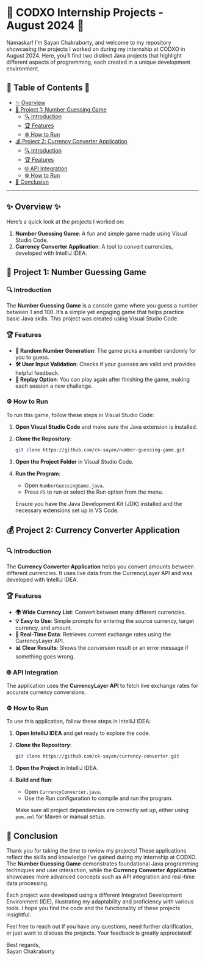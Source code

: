 # 🚀 CODXO Internship Projects - August 2024 🚀

Namaskar! I’m Sayan Chakraborty, and welcome to my repository showcasing the projects I worked on during my internship at CODXO in August 2024. Here, you’ll find two distinct Java projects that highlight different aspects of programming, each created in a unique development environment.

## 🌟 Table of Contents 🌟

- [✨ Overview](#-overview-)
- [🎲 Project 1: Number Guessing Game](#-project-1-number-guessing-game-)
  - [🔍 Introduction](#-introduction-)
  - [🏆 Features](#-features-)
  - [⚙️ How to Run](#-how-to-run-)
- [💰 Project 2: Currency Converter Application](#-project-2-currency-converter-application-)
  - [🔍 Introduction](#-introduction-1)
  - [🏆 Features](#-features-1)
  - [🌐 API Integration](#-api-integration-)
  - [⚙️ How to Run](#-how-to-run-1)
- [🎉 Conclusion](#-conclusion-)

---

## ✨ Overview ✨

Here’s a quick look at the projects I worked on:

1. **Number Guessing Game**: A fun and simple game made using Visual Studio Code.
2. **Currency Converter Application**: A tool to convert currencies, developed with IntelliJ IDEA.

## 🎲 Project 1: Number Guessing Game

### 🔍 Introduction

The **Number Guessing Game** is a console game where you guess a number between 1 and 100. It’s a simple yet engaging game that helps practice basic Java skills. This project was created using Visual Studio Code.

### 🏆 Features

- **🎯 Random Number Generation**: The game picks a number randomly for you to guess.
- **🛠️ User Input Validation**: Checks if your guesses are valid and provides helpful feedback.
- **🔄 Replay Option**: You can play again after finishing the game, making each session a new challenge.

### ⚙️ How to Run

To run this game, follow these steps in Visual Studio Code:

1. **Open Visual Studio Code** and make sure the Java extension is installed.

2. **Clone the Repository**:
   ```bash
   git clone https://github.com/ck-sayan/number-guessing-game.git
   ```

3. **Open the Project Folder** in Visual Studio Code.

4. **Run the Program**:
   - Open `NumberGuessingGame.java`.
   - Press `F5` to run or select the Run option from the menu.

   Ensure you have the Java Development Kit (JDK) installed and the necessary extensions set up in VS Code.

## 💰 Project 2: Currency Converter Application

### 🔍 Introduction

The **Currency Converter Application** helps you convert amounts between different currencies. It uses live data from the CurrencyLayer API and was developed with IntelliJ IDEA.

### 🏆 Features

- **🌍 Wide Currency List**: Convert between many different currencies.
- **💡 Easy to Use**: Simple prompts for entering the source currency, target currency, and amount.
- **🔗 Real-Time Data**: Retrieves current exchange rates using the CurrencyLayer API.
- **📊 Clear Results**: Shows the conversion result or an error message if something goes wrong.

### 🌐 API Integration

The application uses the **CurrencyLayer API** to fetch live exchange rates for accurate currency conversions.

### ⚙️ How to Run

To use this application, follow these steps in IntelliJ IDEA:

1. **Open IntelliJ IDEA** and get ready to explore the code.

2. **Clone the Repository**:
   ```bash
   git clone https://github.com/ck-sayan/currency-converter.git
   ```

3. **Open the Project** in IntelliJ IDEA.

4. **Build and Run**:
   - Open `CurrencyConverter.java`.
   - Use the Run configuration to compile and run the program.

   Make sure all project dependencies are correctly set up, either using `pom.xml` for Maven or manual setup.

## 🎉 Conclusion

Thank you for taking the time to review my projects! These applications reflect the skills and knowledge I’ve gained during my internship at CODXO. The **Number Guessing Game** demonstrates foundational Java programming techniques and user interaction, while the **Currency Converter Application** showcases more advanced concepts such as API integration and real-time data processing.

Each project was developed using a different Integrated Development Environment (IDE), illustrating my adaptability and proficiency with various tools. I hope you find the code and the functionality of these projects insightful.

Feel free to reach out if you have any questions, need further clarification, or just want to discuss the projects. Your feedback is greatly appreciated!

Best regards,  
Sayan Chakraborty
